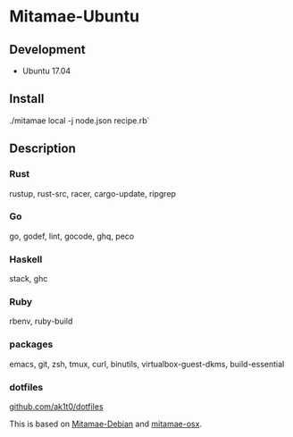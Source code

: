# Mitamae-Ubuntu

## Development
- Ubuntu 17.04

## Install
./mitamae local -j node.json recipe.rb`

## Description

### Rust
rustup, rust-src, racer, cargo-update, ripgrep

### Go
go, godef, lint, gocode, ghq, peco

### Haskell
stack, ghc

### Ruby
rbenv, ruby-build

### packages
emacs, git, zsh, tmux, curl, binutils, virtualbox-guest-dkms, build-essential

### dotfiles
[github.com/ak1t0/dotfiles](https://github.com/ak1t0/dotfiles)  

This is based on [Mitamae-Debian](https://github.com/taroooyan/mitamae-debian) and [mitamae-osx](https://github.com/upamune/mitamae-osx).
